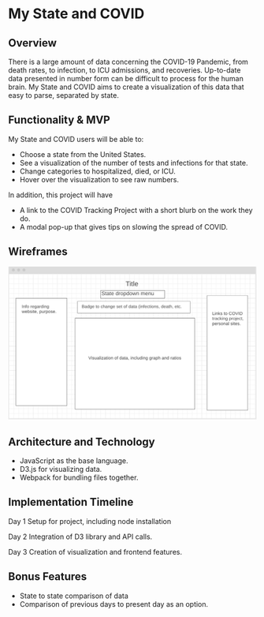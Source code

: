 # My State and COVID
## Overview
There is a large amount of data concerning the COVID-19 Pandemic, from death rates, to infection, to ICU admissions, and recoveries. Up-to-date data presented in number form can be difficult to process for the human brain. My State and COVID aims to create a visualization of this data that easy to parse, separated by state.

## Functionality & MVP
My State and COVID users will be able to:
- Choose a state from the United States.
- See a visualization of the number of tests and infections for that state.
- Change categories to hospitalized, died, or ICU.
- Hover over the visualization to see raw numbers.

In addition, this project will have
- A link to the COVID Tracking Project with a short blurb on the work they do.
- A modal pop-up that gives tips on slowing the spread of COVID.


## Wireframes
![Wireframe](https://github.com/ezraschrage/my-state-and-covid/blob/master/src/images/Screen%20Shot%202020-04-27%20at%203.47.35%20AM.png)

## Architecture and Technology

- JavaScript as the base language.
- D3.js for visualizing data.
- Webpack for bundling files together.

## Implementation Timeline

Day 1
Setup for project, including node installation 

Day 2
Integration of D3 library and API calls.

Day 3
Creation of visualization and frontend features.

## Bonus Features

- State to state comparison of data
- Comparison of previous days to present day as an option.
